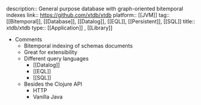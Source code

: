description:: General purpose database with graph-oriented bitemporal indexes
link:: https://github.com/xtdb/xtdb
platform:: [[JVM]]
tag:: [[Bitemporal]], [[Database]], [[Datalog]], [[EQL]], [[Persistent]], [[SQL]]
title:: xtdb/xtdb
type:: [[Application]] , [[Library]]

- Comments
	- Bitemporal indexing of schemas documents
	- Great for extensibility
	- Different query languages
		- [[Datalog]]
		- [[EQL]]
		- [[SQL]]
	- Besides the Clojure API
		- HTTP
		- Vanilla Java